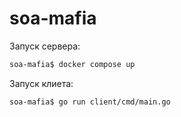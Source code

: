 # soa-mafia

Запуск сервера:

```bash
soa-mafia$ docker compose up
```

Запуск клиета:

```bash
soa-mafia$ go run client/cmd/main.go
```
